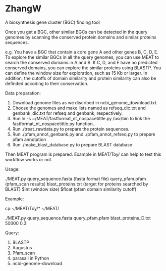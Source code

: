 # ZhangW


A biosynthesis gene cluster (BGC) finding tool

Once you get a BGC, other similar BGCs can be detected in the query genomes by scanning the conserved protein domains and similar proteins sequences.

e.g. You have a BGC that contain a core gene A and other genes B, C, D, E. To explore the similar BGCs in all the query genomes, you can use MEAT to search the conserved domains in A and B. If C, D, and E have no predicted conserved domains, you can explore the similar proteins using BLASTP. You can define the window size for exploration, such as 15 Kb or larger. In addition, the cutoffs of domain similarity and protein similarity can also be definded accoding to their conservation.




Data preparation:
1. Download genome files as we discribed in ncbi_genome_download.txt.
3. Choose the genomes and make lists named as refseq_dic.txt and genbank_dic.txt for refseq and genbank, respectively.
4. Run ln -s ~/MEAT/fastformat_nt_nospacetittle.py /usr/bin       to link the fastformat_nt_nospacetittle.py function.
5. Run ./treat_rawdata.py        to prepare the protein sequences.
6. Run ./pfam_annot_genbank.py and ./pfam_annot_refseq.py       to prepare pfam annotation
7. Run ./make_blast_database.py     to prepare BLAST database

Then MEAT program is prepared. Example in MEAT/Toy/ can help to test this workflow works or not.


Usage:

./MEAT.py query_sequence.fasta (fasta format file) query_pfam.pfam (pfam_scan results) blast_proteins.txt (target for proteins searched by BLAST) $int (window size) $float (pfam domain similarity cutoff)

Example:

cp ~/MEAT/Toy/* ~/MEAT/

./MEAT.py query_sequence.fasta query_pfam.pfam blast_proteins_D.txt 50000 0.3



Query:


1. BLASTP
2. Augustus
3. Pfam_scan
4. parasail in Python
5. ncbi-genome-download

